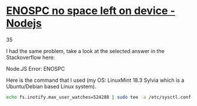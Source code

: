 # [ENOSPC no space left on device -Nodejs](https://stackoverflow.com/questions/50142049/enospc-no-space-left-on-device-nodejs)

35

I had the same problem, take a look at the selected answer in the Stackoverflow here:

Node.JS Error: ENOSPC

Here is the command that I used (my OS: LinuxMint 18.3 Sylvia which is a Ubuntu/Debian based Linux system).

```bash
echo fs.inotify.max_user_watches=524288 | sudo tee -a /etc/sysctl.conf && sudo sysctl -p
```

